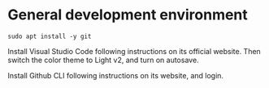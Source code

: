 # General development environment

```
sudo apt install -y git
```

Install Visual Studio Code following instructions on its official website. Then switch the color theme to Light v2, and turn on autosave.

Install Github CLI following instructions on its website, and login.
